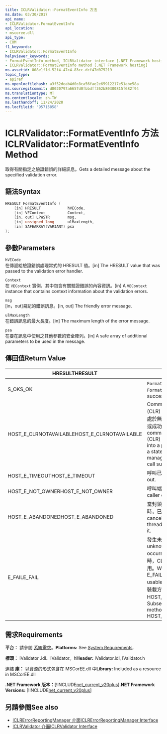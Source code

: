 ```yaml
---
title: ICLRValidator::FormatEventInfo 方法
ms.date: 03/30/2017
api_name:
- ICLRValidator.FormatEventInfo
api_location:
- mscoree.dll
api_type:
- COM
f1_keywords:
- ICLRValidator::FormatEventInfo
helpviewer_keywords:
- FormatEventInfo method, ICLRValidator interface [.NET Framework hosting]
- ICLRValidator::FormatEventInfo method [.NET Framework hosting]
ms.assetid: 808e1f1d-52f4-47c4-83cc-dcf47d075219
topic_type:
- apiref
ms.openlocfilehash: a3f52deab4d0c8ca56fae2e65912217e51abe58a
ms.sourcegitcommit: d8020797a6657d0fbbdff362b80300815f682f94
ms.translationtype: MT
ms.contentlocale: zh-TW
ms.lasthandoff: 11/24/2020
ms.locfileid: "95715858"
---
```

# <a name="iclrvalidatorformateventinfo-method"></a><span data-ttu-id="78840-102">ICLRValidator::FormatEventInfo 方法</span><span class="sxs-lookup"><span data-stu-id="78840-102">ICLRValidator::FormatEventInfo Method</span></span>

<span data-ttu-id="78840-103">取得有關指定之驗證錯誤的詳細訊息。</span><span class="sxs-lookup"><span data-stu-id="78840-103">Gets a detailed message about the specified validation error.</span></span>  
  
## <a name="syntax"></a><span data-ttu-id="78840-104">語法</span><span class="sxs-lookup"><span data-stu-id="78840-104">Syntax</span></span>  
  
```cpp  
HRESULT FormatEventInfo (  
    [in] HRESULT            hVECode,  
    [in] VEContext          Context,  
    [in, out] LPWSTR        msg,  
    [in] unsigned long      ulMaxLength,  
    [in] SAFEARRAY(VARIANT) psa  
);  
```  
  
## <a name="parameters"></a><span data-ttu-id="78840-105">參數</span><span class="sxs-lookup"><span data-stu-id="78840-105">Parameters</span></span>  

 `hVECode`  
 <span data-ttu-id="78840-106">在傳遞給驗證錯誤處理常式的 HRESULT 值。</span><span class="sxs-lookup"><span data-stu-id="78840-106">[in] The HRESULT value that was passed to the validation error handler.</span></span>  
  
 `Context`  
 <span data-ttu-id="78840-107">在 `VEContext` 實例，其中包含有關驗證錯誤的內容資訊。</span><span class="sxs-lookup"><span data-stu-id="78840-107">[in] A `VEContext` instance that contains context information about the validation errors.</span></span>  
  
 `msg`  
 <span data-ttu-id="78840-108">[in，out]易記的錯誤訊息。</span><span class="sxs-lookup"><span data-stu-id="78840-108">[in, out] The friendly error message.</span></span>  
  
 `ulMaxLength`  
 <span data-ttu-id="78840-109">在錯誤訊息的最大長度。</span><span class="sxs-lookup"><span data-stu-id="78840-109">[in] The maximum length of the error message.</span></span>  
  
 `psa`  
 <span data-ttu-id="78840-110">在要在訊息中使用之其他參數的安全陣列。</span><span class="sxs-lookup"><span data-stu-id="78840-110">[in] A safe array of additional parameters to be used in the message.</span></span>  
  
## <a name="return-value"></a><span data-ttu-id="78840-111">傳回值</span><span class="sxs-lookup"><span data-stu-id="78840-111">Return Value</span></span>  
  
|<span data-ttu-id="78840-112">HRESULT</span><span class="sxs-lookup"><span data-stu-id="78840-112">HRESULT</span></span>|<span data-ttu-id="78840-113">描述</span><span class="sxs-lookup"><span data-stu-id="78840-113">Description</span></span>|  
|-------------|-----------------|  
|<span data-ttu-id="78840-114">S_OK</span><span class="sxs-lookup"><span data-stu-id="78840-114">S_OK</span></span>|<span data-ttu-id="78840-115">`FormatEventInfo` 傳回成功。</span><span class="sxs-lookup"><span data-stu-id="78840-115">`FormatEventInfo` returned successfully.</span></span>|  
|<span data-ttu-id="78840-116">HOST_E_CLRNOTAVAILABLE</span><span class="sxs-lookup"><span data-stu-id="78840-116">HOST_E_CLRNOTAVAILABLE</span></span>|<span data-ttu-id="78840-117">Common language runtime (CLR) 尚未載入至進程，或 CLR 處於無法執行 managed 程式碼或成功處理呼叫的狀態。</span><span class="sxs-lookup"><span data-stu-id="78840-117">The common language runtime (CLR) has not been loaded into a process, or the CLR is in a state in which it cannot run managed code or process the call successfully.</span></span>|  
|<span data-ttu-id="78840-118">HOST_E_TIMEOUT</span><span class="sxs-lookup"><span data-stu-id="78840-118">HOST_E_TIMEOUT</span></span>|<span data-ttu-id="78840-119">呼叫已超時。</span><span class="sxs-lookup"><span data-stu-id="78840-119">The call timed out.</span></span>|  
|<span data-ttu-id="78840-120">HOST_E_NOT_OWNER</span><span class="sxs-lookup"><span data-stu-id="78840-120">HOST_E_NOT_OWNER</span></span>|<span data-ttu-id="78840-121">呼叫端沒有擁有鎖定。</span><span class="sxs-lookup"><span data-stu-id="78840-121">The caller does not own the lock.</span></span>|  
|<span data-ttu-id="78840-122">HOST_E_ABANDONED</span><span class="sxs-lookup"><span data-stu-id="78840-122">HOST_E_ABANDONED</span></span>|<span data-ttu-id="78840-123">當封鎖的執行緒或光纖正在等候時，已取消事件。</span><span class="sxs-lookup"><span data-stu-id="78840-123">An event was canceled while a blocked thread or fiber was waiting on it.</span></span>|  
|<span data-ttu-id="78840-124">E_FAIL</span><span class="sxs-lookup"><span data-stu-id="78840-124">E_FAIL</span></span>|<span data-ttu-id="78840-125">發生未知的嚴重失敗。</span><span class="sxs-lookup"><span data-stu-id="78840-125">An unknown catastrophic failure occurred.</span></span> <span data-ttu-id="78840-126">當方法傳回 E_FAIL 時，CLR 在進程內將無法再使用。</span><span class="sxs-lookup"><span data-stu-id="78840-126">When a method returns E_FAIL, the CLR is no longer usable within the process.</span></span> <span data-ttu-id="78840-127">對裝載方法的後續呼叫會傳回 HOST_E_CLRNOTAVAILABLE。</span><span class="sxs-lookup"><span data-stu-id="78840-127">Subsequent calls to hosting methods return HOST_E_CLRNOTAVAILABLE.</span></span>|  
  
## <a name="requirements"></a><span data-ttu-id="78840-128">需求</span><span class="sxs-lookup"><span data-stu-id="78840-128">Requirements</span></span>  

 <span data-ttu-id="78840-129">**平台：** 請參閱 [系統需求](../../get-started/system-requirements.md)。</span><span class="sxs-lookup"><span data-stu-id="78840-129">**Platforms:** See [System Requirements](../../get-started/system-requirements.md).</span></span>  
  
 <span data-ttu-id="78840-130">**標頭：** IValidator .idl、IValidator。h</span><span class="sxs-lookup"><span data-stu-id="78840-130">**Header:** IValidator.idl, IValidator.h</span></span>  
  
 <span data-ttu-id="78840-131">連結 **庫：** 以資源的形式包含在 MSCorEE.dll 中</span><span class="sxs-lookup"><span data-stu-id="78840-131">**Library:** Included as a resource in MSCorEE.dll</span></span>  
  
 <span data-ttu-id="78840-132">**.NET Framework 版本：**[!INCLUDE[net_current_v20plus](../../../../includes/net-current-v20plus-md.md)]</span><span class="sxs-lookup"><span data-stu-id="78840-132">**.NET Framework Versions:** [!INCLUDE[net_current_v20plus](../../../../includes/net-current-v20plus-md.md)]</span></span>  
  
## <a name="see-also"></a><span data-ttu-id="78840-133">另請參閱</span><span class="sxs-lookup"><span data-stu-id="78840-133">See also</span></span>

- [<span data-ttu-id="78840-134">ICLRErrorReportingManager 介面</span><span class="sxs-lookup"><span data-stu-id="78840-134">ICLRErrorReportingManager Interface</span></span>](iclrerrorreportingmanager-interface.md)
- [<span data-ttu-id="78840-135">ICLRValidator 介面</span><span class="sxs-lookup"><span data-stu-id="78840-135">ICLRValidator Interface</span></span>](iclrvalidator-interface.md)
